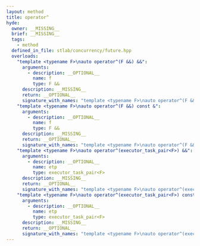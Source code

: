```yaml
---
layout: method
title: operator^
hyde:
  owner: __MISSING__
  brief: __MISSING__
  tags:
    - method
  defined_in_file: stlab/concurrency/future.hpp
  overloads:
    "template <typename F>\nauto operator^(F &&) &&":
      arguments:
        - description: __OPTIONAL__
          name: f
          type: F &&
      description: __MISSING__
      return: __OPTIONAL__
      signature_with_names: "template <typename F>\nauto operator^(F && f) &&"
    "template <typename F>\nauto operator^(F &&) const &":
      arguments:
        - description: __OPTIONAL__
          name: f
          type: F &&
      description: __MISSING__
      return: __OPTIONAL__
      signature_with_names: "template <typename F>\nauto operator^(F && f) const &"
    "template <typename F>\nauto operator^(executor_task_pair<F>) &&":
      arguments:
        - description: __OPTIONAL__
          name: etp
          type: executor_task_pair<F>
      description: __MISSING__
      return: __OPTIONAL__
      signature_with_names: "template <typename F>\nauto operator^(executor_task_pair<F> etp) &&"
    "template <typename F>\nauto operator^(executor_task_pair<F>) const &":
      arguments:
        - description: __OPTIONAL__
          name: etp
          type: executor_task_pair<F>
      description: __MISSING__
      return: __OPTIONAL__
      signature_with_names: "template <typename F>\nauto operator^(executor_task_pair<F> etp) const &"
---
```

